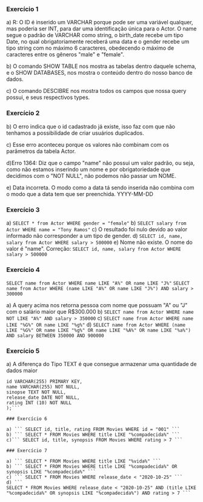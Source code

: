 ### Exercício 1
a) R: O ID é inserido um VARCHAR porque pode ser uma variável qualquer, mas poderia ser INT, para dar uma identificação única para o Actor.
O name segue o padrão de VARCHAR como string,
o birth_date recebe um tipo Date, no qual obrigatoriamente receberá uma data e o gender recebe 
um tipo string com no máximo 6 caracteres, obedecendo o máximo de caracteres entre os gêneros "male" e "female".


b) O comando SHOW TABLE nos mostra as tabelas dentro daquele schema, e o SHOW DATABASES, nos mostra
o conteúdo dentro do nosso banco de dados. 

c) O comando DESCIBRE nos mostra todos os campos que nossa query possui, e seus respectivos types.

### Exercício 2


b) O erro indica que o id cadastrado já existe, isso faz com que não tenhamos a possibilidade
de criar usuários duplicados.

c) Esse erro aconteceu porque os valores não combinam com os parâmetros da tabela Actor.

d)Erro 1364: Diz que o campo "name" não possui um valor padrão, ou seja, como não estamos inserindo um nome
e por obrigatoriedade que decidimos com o "NOT NULL", não podemos não passar um NOME.

e) Data incorreta. O modo como a data tá sendo inserida não combina com o modo que a data tem que ser preenchida. YYYY-MM-DD


### Exercício 3

a) ``` SELECT * from Actor WHERE gender = "female" ```
b) ``` SELECT salary from Actor WHERE name = "Tony Ramos" ```
c) O resultado foi nulo devido ao valor informado não corresponder a um tipo de gender.
d) ``` SELECT id, name, salary from Actor WHERE salary > 500000 ```
e) Nome não existe. O nome do valor é "name".
Correção: ``` SELECT id, name, salary from Actor WHERE salary > 500000 ```

### Exercício 4
```SELECT name from Actor WHERE name LIKE "A%" OR name LIKE "J%"```
``` SELECT name from Actor WHERE (name LIKE "A%" OR name LIKE "J%") AND salary > 300000  ```

a) A query acima nos retorna pessoa com nome que possuam "A" ou "J" com o salário maior que R$300.000
b) ``` SELECT name from Actor WHERE name NOT LIKE "A%" AND salary > 350000 ```
c) ``` SELECT name from Actor WHERE name LIKE "%G%" OR name LIKE "%g%" ```
d) ``` SELECT name from Actor WHERE (name LIKE "%G%" OR name LIKE "%g%" OR name LIKE "%A%" OR name LIKE "%a%") AND salary BETWEEN 350000 AND 900000 ```

### Exercício 5

a) A diferença do Tipo TEXT é que consegue armazenar uma quantidade de dados maior 

``` CREATE TABLE Movies (
id VARCHAR(255) PRIMARY KEY,
name VARCHAR(255) NOT NULL,
sinopse TEXT NOT NULL,
release_date DATE NOT NULL,
rating INT (10) NOT NULL
);```

### Exercício 6

a) ``` SELECT id, title, rating FROM Movies WHERE id = "001" ```
b) ``` SELECT * FROM Movies WHERE title LIKE "%compadecida%" ```
c)``` SELECT id, title, synopsis FROM Movies WHERE rating > 7 ```

### Exercício 7

a) ``` SELECT * FROM Movies WHERE title LIKE "%vida%" ```
b) ``` SELECT * FROM Movies WHERE title LIKE "%compadecida%" OR synopsis LIKE "%compadecida%" ```
c) ``` SELECT * FROM Movies WHERE release_date < "2020-10-25" ```
d) ```
SELECT * FROM Movies WHERE release_date < "2020-10-25" AND (title LIKE "%compadecida%" OR synopsis LIKE "%compadecida%") AND rating > 7 ```




